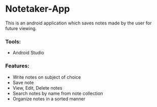 # Notetaker-App
This is an android application which saves notes made by the user for future viewing. 

### Tools:
* Android Studio

### Features:
* Write notes on subject of choice
* Save note
* View, Edit, Delete notes
* Search notes by name from note collection
* Organize notes in a sorted manner
